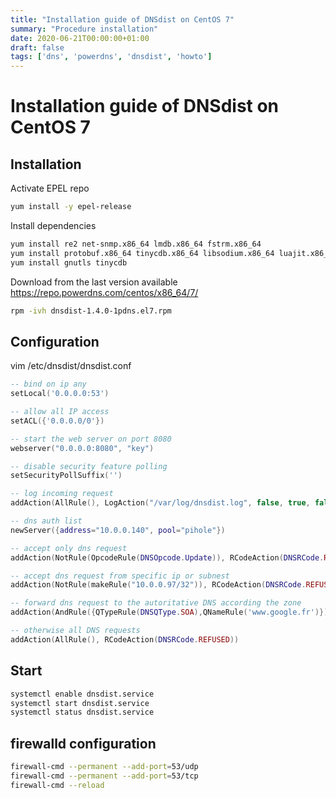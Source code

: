 ```yaml
---
title: "Installation guide of DNSdist on CentOS 7"
summary: "Procedure installation"
date: 2020-06-21T00:00:00+01:00
draft: false
tags: ['dns', 'powerdns', 'dnsdist', 'howto']
---
```


# Installation guide of DNSdist on CentOS 7

## Installation

Activate EPEL repo

```bash
yum install -y epel-release
```

Install dependencies

```bash
yum install re2 net-snmp.x86_64 lmdb.x86_64 fstrm.x86_64
yum install protobuf.x86_64 tinycdb.x86_64 libsodium.x86_64 luajit.x86_64 openssl
yum install gnutls tinycdb
```

Download from the last version available  https://repo.powerdns.com/centos/x86_64/7/

```bash
rpm -ivh dnsdist-1.4.0-1pdns.el7.rpm
```

## Configuration

vim /etc/dnsdist/dnsdist.conf

```lua
-- bind on ip any
setLocal('0.0.0.0:53')

-- allow all IP access
setACL({'0.0.0.0/0'})

-- start the web server on port 8080
webserver("0.0.0.0:8080", "key")

-- disable security feature polling
setSecurityPollSuffix('')

-- log incoming request
addAction(AllRule(), LogAction("/var/log/dnsdist.log", false, true, false, true, true))

-- dns auth list
newServer({address="10.0.0.140", pool="pihole"})

-- accept only dns request
addAction(NotRule(OpcodeRule(DNSOpcode.Update)), RCodeAction(DNSRCode.REFUSED))

-- accept dns request from specific ip or subnest
addAction(NotRule(makeRule("10.0.0.97/32")), RCodeAction(DNSRCode.REFUSED))

-- forward dns request to the autoritative DNS according the zone
addAction(AndRule({QTypeRule(DNSQType.SOA),QNameRule('www.google.fr')}), PoolAction("pihole"))

-- otherwise all DNS requests
addAction(AllRule(), RCodeAction(DNSRCode.REFUSED))
```

## Start 

```bash
systemctl enable dnsdist.service
systemctl start dnsdist.service
systemctl status dnsdist.service
```

## firewalld configuration

```bash
firewall-cmd --permanent --add-port=53/udp
firewall-cmd --permanent --add-port=53/tcp
firewall-cmd --reload
```
